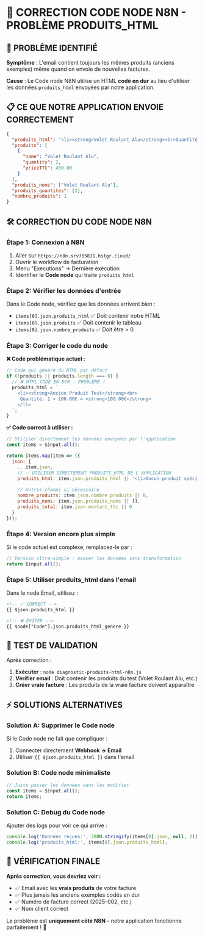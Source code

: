 # 🔧 CORRECTION CODE NODE N8N - PROBLÈME PRODUITS_HTML

## 🎯 PROBLÈME IDENTIFIÉ

**Symptôme** : L'email contient toujours les mêmes produits (anciens exemples) même quand on envoie de nouvelles factures.

**Cause** : Le Code node N8N utilise un HTML **codé en dur** au lieu d'utiliser les données `produits_html` envoyées par notre application.

## 📋 CE QUE NOTRE APPLICATION ENVOIE CORRECTEMENT

```json
{
  "produits_html": "<li><strong>Volet Roulant Alu</strong><br>Quantité: 2 × 450.00€ = <strong>900.00€</strong></li>",
  "produits": [
    {
      "name": "Volet Roulant Alu",
      "quantity": 2,
      "priceTTC": 450.00
    }
  ],
  "produits_noms": ["Volet Roulant Alu"],
  "produits_quantites": [2],
  "nombre_produits": 1
}
```

## 🛠️ CORRECTION DU CODE NODE N8N

### Étape 1: Connexion à N8N
1. Aller sur `https://n8n.srv765811.hstgr.cloud/`
2. Ouvrir le workflow de facturation
3. Menu "Executions" → Dernière exécution
4. Identifier le **Code node** qui traite `produits_html`

### Étape 2: Vérifier les données d'entrée
Dans le Code node, vérifiez que les données arrivent bien :
- `items[0].json.produits_html` ✅ Doit contenir notre HTML
- `items[0].json.produits` ✅ Doit contenir le tableau
- `items[0].json.nombre_produits` ✅ Doit être > 0

### Étape 3: Corriger le code du node

**❌ Code problématique actuel :**
```javascript
// Code qui génère du HTML par défaut
if (!produits || produits.length === 0) {
  // ❌ HTML CODÉ EN DUR - PROBLÈME !
  produits_html = `
    <li><strong>Ancien Produit Test</strong><br>
     Quantité: 1 × 100.00€ = <strong>100.00€</strong>
    </li>
  `;
}
```

**✅ Code correct à utiliser :**
```javascript
// Utiliser directement les données envoyées par l'application
const items = $input.all();

return items.map(item => ({
  json: {
    ...item.json,
    // ✅ UTILISER DIRECTEMENT PRODUITS_HTML DE L'APPLICATION
    produits_html: item.json.produits_html || '<li>Aucun produit spécifié</li>',
    
    // Autres champs si nécessaire
    nombre_produits: item.json.nombre_produits || 0,
    produits_noms: item.json.produits_noms || [],
    produits_total: item.json.montant_ttc || 0
  }
}));
```

### Étape 4: Version encore plus simple
Si le code actuel est complexe, remplacez-le par :
```javascript
// Version ultra-simple : passer les données sans transformation
return $input.all();
```

### Étape 5: Utiliser produits_html dans l'email
Dans le node Email, utilisez :
```html
<!-- ✅ CORRECT -->
{{ $json.produits_html }}

<!-- ❌ ÉVITER -->
{{ $node["Code"].json.produits_html_genere }}
```

## 🧪 TEST DE VALIDATION

Après correction :
1. **Exécuter** : `node diagnostic-produits-html-n8n.js`
2. **Vérifier email** : Doit contenir les produits du test (Volet Roulant Alu, etc.)
3. **Créer vraie facture** : Les produits de la vraie facture doivent apparaître

## ⚡ SOLUTIONS ALTERNATIVES

### Solution A: Supprimer le Code node
Si le Code node ne fait que compliquer :
1. Connecter directement **Webhook → Email**
2. Utiliser `{{ $json.produits_html }}` dans l'email

### Solution B: Code node minimaliste
```javascript
// Juste passer les données sans les modifier
const items = $input.all();
return items;
```

### Solution C: Debug du Code node
Ajouter des logs pour voir ce qui arrive :
```javascript
console.log('Données reçues:', JSON.stringify(items[0].json, null, 2));
console.log('produits_html:', items[0].json.produits_html);
```

## 🎯 VÉRIFICATION FINALE

**Après correction, vous devriez voir :**
- ✅ Email avec les **vrais produits** de votre facture
- ✅ Plus jamais les anciens exemples codés en dur
- ✅ Numéro de facture correct (2025-002, etc.)
- ✅ Nom client correct

Le problème est **uniquement côté N8N** - notre application fonctionne parfaitement ! 🚀

